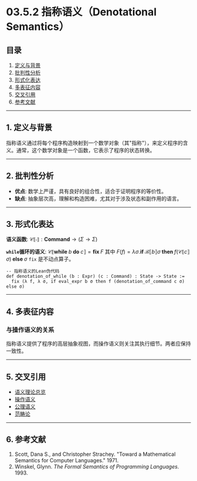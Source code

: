 # 03.5.2 指称语义（Denotational Semantics）

## 目录

1.  [定义与背景](#1-定义与背景)
2.  [批判性分析](#2-批判性分析)
3.  [形式化表达](#3-形式化表达)
4.  [多表征内容](#4-多表征内容)
5.  [交叉引用](#5-交叉引用)
6.  [参考文献](#6-参考文献)

---

## 1. 定义与背景

指称语义通过将每个程序构造映射到一个数学对象（其"指称"），来定义程序的含义。通常，这个数学对象是一个函数，它表示了程序的状态转换。

---

## 2. 批判性分析

-   **优点**: 数学上严谨，具有良好的组合性，适合于证明程序的等价性。
-   **缺点**: 抽象层次高，理解和构造困难，尤其对于涉及状态和副作用的语言。

---

## 3. 形式化表达

**语义函数**: $\mathcal{C} \llbracket \cdot \rrbracket : \textbf{Command} \to (\Sigma \to \Sigma)$

**`while`循环的语义**:
$\mathcal{C} \llbracket \textbf{while } b \textbf{ do } c \rrbracket = \textbf{fix } F$
其中 $F(f) = \lambda \sigma. \textbf{if } \mathcal{B} \llbracket b \rrbracket \sigma \textbf{ then } f(\mathcal{C} \llbracket c \rrbracket \sigma) \textbf{ else } \sigma$
`fix` 是不动点算子。

```lean
-- 指称语义的Lean伪代码
def denotation_of_while (b : Expr) (c : Command) : State -> State :=
  fix (λ f, λ σ, if eval_expr b σ then f (denotation_of_command c σ) else σ)
```

---

## 4. 多表征内容

### 与操作语义的关系

指称语义提供了程序的高层抽象视图，而操作语义则关注其执行细节。两者应保持一致性。

---

## 5. 交叉引用

-   [语义理论总览](./README.md)
-   [操作语义](./03.5.1_Operational_Semantics.md)
-   [公理语义](./03.5.3_Axiomatic_Semantics.md)
-   [范畴论](../../02_Mathematical_Foundations/02_Category_Theory/README.md)

---

## 6. 参考文献

1.  Scott, Dana S., and Christopher Strachey. "Toward a Mathematical Semantics for Computer Languages." 1971.
2.  Winskel, Glynn. *The Formal Semantics of Programming Languages*. 1993.
